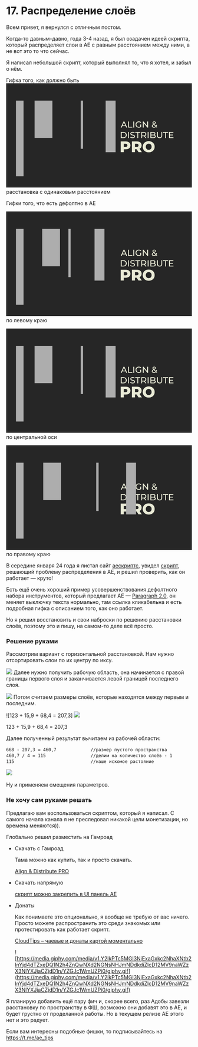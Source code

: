 # 17. Распределение слоёв

Всем привет, я вернулся с отличным постом.

Когда-то давным-давно, года 3-4 назад, я был озадачен идеей скрипта, который распределяет слои в AE с равным расстоянием между ними, а не вот это то что сейчас. 

Я написал небольшой скрипт, который выполнял то, что я хотел, и забыл о нём.

Гифка того, как должно быть
![](https://github.com/CodingFucking/ae_tips/blob/main/src/17-distr.gif)
расстановка с одинаковым расстоянием

Гифки того, что есть дефолтно в AE

![](https://github.com/CodingFucking/ae_tips/blob/main/src/17-l.gif)
по левому краю

![](https://github.com/CodingFucking/ae_tips/blob/main/src/17-center.gif)
по центральной оси

![](https://github.com/CodingFucking/ae_tips/blob/main/src/17-r.gif)
по правому краю

В середине января 24 года я листал сайт [аескриптс](https://aescripts.com/), увидел [скрипт](https://aescripts.com/align-pro/), решающий проблему распределения в АЕ, и решил проверить, как он работает — круто! 

Есть ещё очень хороший пример усовершенствования дефолтного набора инструментов, который предлагает AE — [Paragraph 2.0](https://t.me/ArtWarch/53), он меняет выключку текста нормально, там ссылка кликабельна и есть подробная гифка с описанием того, как оно работает.

Но я решил восстановить и свои наброски по решению расстановки слоёв, поэтому это и пишу, на самом-то деле всё просто. 

### Решение руками

Рассмотрим вариант с горизонтальной расстановкой.
Нам нужно отсортировать слои по их центру по иксу.

![](https://github.com/CodingFucking/ae_tips/blob/main/src/17-1.gif)
Далее нужно получить рабочую область, она начинается с правой границы первого слоя и заканчивается левой границей последнего слоя.

![](https://github.com/CodingFucking/ae_tips/blob/main/src/17-2.gif)
Потом считаем размеры слоёв, которые находятся между первым и последним.

![123 + 15,9 + 68,4 = 207,3]
![](https://github.com/CodingFucking/ae_tips/blob/main/src/17-3.gif)

123 + 15,9 + 68,4 = 207,3

Далее полученный результат вычитаем из рабочей области:

```
668 - 207,3 = 460,7             //размер пустого пространства
460,7 / 4 = 115                 //делим на количество слоёв - 1
115                             //наше искомое растояние
```

![](https://github.com/CodingFucking/ae_tips/blob/main/src/17-4.gif)

Ну и применяем смещения параметров.

### Не хочу сам руками решать

Предлагаю вам воспользоваться скриптом, который я написал. 
С самого начала канала я не преследовал никакой цели монетизации, но времена меняются)).

Глобально решил разместить на Гамроад

- Скачать с Гамроад
    
    Тама можно как купить, так и просто скачать.
    
    [Align & Distribute PRO](https://signmotionde.gumroad.com/l/align_distribute)
    

- Скачать напрямую
    
    [скрипт можно закрепить в UI панель AE](https://github.com/CodingFucking/ae_tips/blob/main/src/AlignDistributePRO.jsxbin)
    
- Донаты
    
    Как понимаете это опционально, я вообще не требую от вас ничего. Просто можете распространить это среди знакомых или протестировать как работает скрипт.
    
    [CloudTips – чаевые и донаты картой моментально](https://pay.cloudtips.ru/p/d9dc9a81)
    
    ![https://media.giphy.com/media/v1.Y2lkPTc5MGI3NjExaGxkc2NhaXNtb2lnYjd4dTZxeDQ1N2h4ZnQwNXd2NGNsNHJmNDdkdiZlcD12MV9naWZzX3NlYXJjaCZjdD1n/YZGJc1WmUZPi0/giphy.gif](https://media.giphy.com/media/v1.Y2lkPTc5MGI3NjExaGxkc2NhaXNtb2lnYjd4dTZxeDQ1N2h4ZnQwNXd2NGNsNHJmNDdkdiZlcD12MV9naWZzX3NlYXJjaCZjdD1n/YZGJc1WmUZPi0/giphy.gif)
    

Я планирую добавить ещё пару фич и, скорее всего, раз Адобы завезли расстановку по пространству в ФШ, возможно они добавят это в AE, и будет грустно от проделанной работы. Но в текущем релизе AE этого нет и это радует.

Если вам интересны подобные фишки, то подписывайтесь на https://t.me/ae_tips

